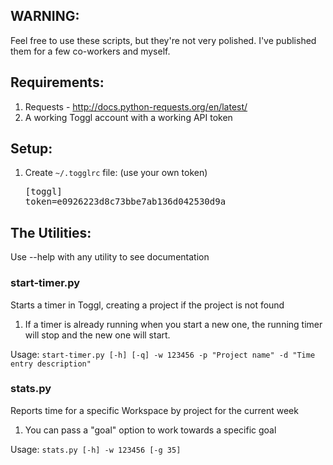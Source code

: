 ## WARNING:

Feel free to use these scripts, but they're not very polished.
I've published them for a few co-workers and myself.

## Requirements:

1. Requests - http://docs.python-requests.org/en/latest/
1. A working Toggl account with a working API token

## Setup:

1. Create `~/.togglrc` file: (use your own token)<pre>[toggl]<br/>token=e0926223d8c73bbe7ab136d042530d9a</pre>

## The Utilities:

Use --help with any utility to see documentation

### start-timer.py

Starts a timer in Toggl, creating a project if the project is not found

1. If a timer is already running when you start a new one, the running timer will stop and the new one will start.

Usage: `start-timer.py [-h] [-q] -w 123456 -p "Project name" -d "Time entry description"`

### stats.py

Reports time for a specific Workspace by project for the current week

1. You can pass a "goal" option to work towards a specific goal

Usage: `stats.py [-h] -w 123456 [-g 35]`
